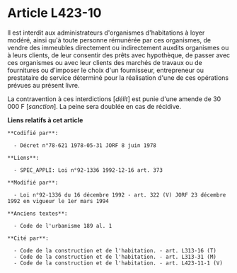 # Article L423-10

Il est interdit aux administrateurs d'organismes d'habitations à loyer modéré, ainsi qu'à toute personne rémunérée par ces
organismes, de vendre des immeubles directement ou indirectement auxdits organismes ou à leurs clients, de leur consentir des
prêts avec hypothèque, de passer avec ces organismes ou avec leur clients des marchés de travaux ou de fournitures ou
d'imposer le choix d'un fournisseur, entrepreneur ou prestataire de service déterminé pour la réalisation d'une de ces
opérations prévues au présent livre.

La contravention à ces interdictions [*délit*] est punie d'une amende de 30 000 F [*sanction*]. La peine sera doublée en cas
de récidive.

**Liens relatifs à cet article**

	**Codifié par**:

	  - Décret n°78-621 1978-05-31 JORF 8 juin 1978

	**Liens**:

	  - SPEC_APPLI: Loi n°92-1336 1992-12-16 art. 373

	**Modifié par**:

	  - Loi n°92-1336 du 16 décembre 1992 - art. 322 (V) JORF 23 décembre 1992 en vigueur le 1er mars 1994

	**Anciens textes**:

	  - Code de l'urbanisme 189 al. 1

	**Cité par**:

	  - Code de la construction et de l'habitation. - art. L313-16 (T)
	  - Code de la construction et de l'habitation. - art. L313-31 (M)
	  - Code de la construction et de l'habitation. - art. L423-11-1 (V)
